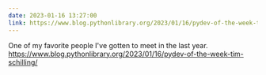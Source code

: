 ```yaml
---
date: 2023-01-16 13:27:00
link: https://www.blog.pythonlibrary.org/2023/01/16/pydev-of-the-week-tim-schilling/
---
```


One of my favorite people I've gotten to meet in the last year. <https://www.blog.pythonlibrary.org/2023/01/16/pydev-of-the-week-tim-schilling/>
